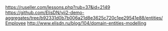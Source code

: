 https://ruseller.com/lessons.php?rub=37&id=2149
https://github.com/ElisDN/yii2-demo-aggregates/tree/b92331d0b7b006a21d8e3625c720c1ee29541e88/entities/Employee
http://www.elisdn.ru/blog/104/domain-entities-modelling
